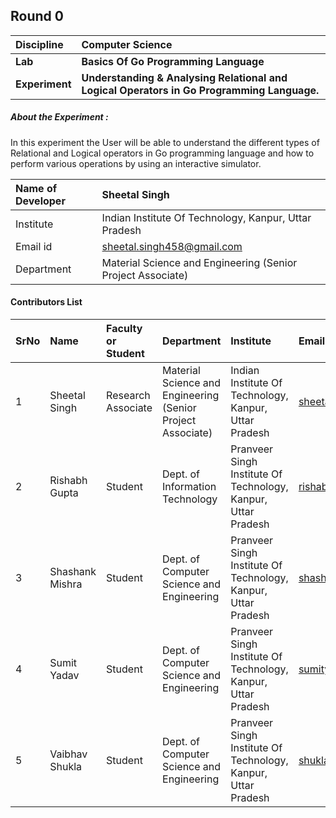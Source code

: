 ## Round 0

<b>Discipline | <b>Computer Science
:--|:--|
<b>Lab</b> | <b>Basics Of Go Programming Language</b>
<b>Experiment</b>| <b>Understanding & Analysing Relational and Logical Operators in Go Programming Language.</b>

<h5> About the Experiment : </h5>
In this experiment the User will be able to understand the different types of Relational and Logical operators in Go programming language and how to perform various operations by using an interactive simulator.

<b>Name of Developer | <b> Sheetal Singh
:--|:--|
Institute | Indian Institute Of Technology, Kanpur, Uttar Pradesh
Email id| sheetal.singh458@gmail.com
Department | Material Science and Engineering (Senior Project Associate)


#### Contributors List

SrNo | Name | Faculty or Student | Department| Institute | Email id
:--|:--|:--|:--|:--|:--|
1 | Sheetal Singh | Research Associate |  Material Science and Engineering (Senior Project Associate) | Indian Institute Of Technology, Kanpur, Uttar Pradesh | sheetal.singh458@gmail.com
2 | Rishabh Gupta | Student | Dept. of Information Technology | Pranveer Singh Institute Of Technology, Kanpur, Uttar Pradesh | rishabh23sep@gmail.com
3 | Shashank Mishra | Student | Dept. of Computer Science and Engineering | Pranveer Singh Institute Of Technology, Kanpur, Uttar Pradesh | shashankmis808@gmail.com
4 | Sumit Yadav | Student | Dept. of Computer Science and Engineering | Pranveer Singh Institute Of Technology, Kanpur, Uttar Pradesh | sumityadav2408@gmail.com
5 | Vaibhav Shukla | Student | Dept. of Computer Science and Engineering | Pranveer Singh Institute Of Technology, Kanpur, Uttar Pradesh | shuklavaibhav0306@gmail.com

